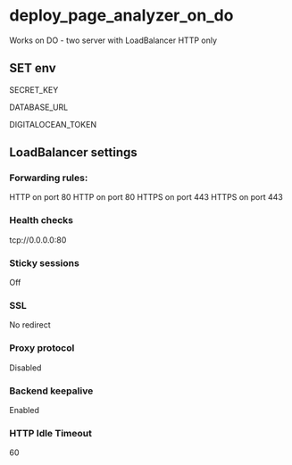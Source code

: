 # deploy_page_analyzer_on_do

Works on DO - two server with LoadBalancer
HTTP only

## SET env
SECRET_KEY

DATABASE_URL

DIGITALOCEAN_TOKEN

## LoadBalancer settings

### Forwarding rules:
HTTP on port 80  HTTP on port 80
HTTPS on port 443  HTTPS on port 443

### Health checks 
tcp://0.0.0.0:80

### Sticky sessions 
Off

### SSL
No redirect

### Proxy protocol
Disabled

### Backend keepalive
Enabled

### HTTP Idle Timeout 
60